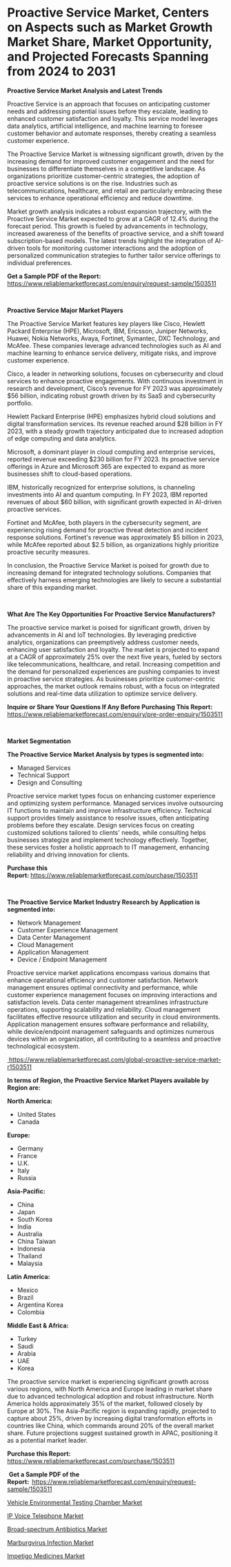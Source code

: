 <p><h1>Proactive Service Market, Centers on Aspects such as Market Growth Market Share, Market Opportunity, and Projected Forecasts Spanning from 2024 to 2031</h1></p><p><strong>Proactive Service Market Analysis and Latest Trends</strong></p>
<p><p>Proactive Service is an approach that focuses on anticipating customer needs and addressing potential issues before they escalate, leading to enhanced customer satisfaction and loyalty. This service model leverages data analytics, artificial intelligence, and machine learning to foresee customer behavior and automate responses, thereby creating a seamless customer experience.</p><p>The Proactive Service Market is witnessing significant growth, driven by the increasing demand for improved customer engagement and the need for businesses to differentiate themselves in a competitive landscape. As organizations prioritize customer-centric strategies, the adoption of proactive service solutions is on the rise. Industries such as telecommunications, healthcare, and retail are particularly embracing these services to enhance operational efficiency and reduce downtime.</p><p>Market growth analysis indicates a robust expansion trajectory, with the Proactive Service Market expected to grow at a CAGR of 12.4% during the forecast period. This growth is fueled by advancements in technology, increased awareness of the benefits of proactive service, and a shift toward subscription-based models. The latest trends highlight the integration of AI-driven tools for monitoring customer interactions and the adoption of personalized communication strategies to further tailor service offerings to individual preferences.</p></p>
<p><strong>Get a Sample PDF of the Report:&nbsp;</strong> <a href="https://www.reliablemarketforecast.com/enquiry/request-sample/1503511?utm_campaign=950&utm_medium=2&utm_source=Github&utm_content=ia&utm_term=08122024&utm_id=proactive-service">https://www.reliablemarketforecast.com/enquiry/request-sample/1503511</a></p>
<p>&nbsp;</p>
<p><strong>Proactive Service Major Market Players</strong></p>
<p><p>The Proactive Service Market features key players like Cisco, Hewlett Packard Enterprise (HPE), Microsoft, IBM, Ericsson, Juniper Networks, Huawei, Nokia Networks, Avaya, Fortinet, Symantec, DXC Technology, and McAfee. These companies leverage advanced technologies such as AI and machine learning to enhance service delivery, mitigate risks, and improve customer experience.</p><p>Cisco, a leader in networking solutions, focuses on cybersecurity and cloud services to enhance proactive engagements. With continuous investment in research and development, Cisco’s revenue for FY 2023 was approximately $56 billion, indicating robust growth driven by its SaaS and cybersecurity portfolio.</p><p>Hewlett Packard Enterprise (HPE) emphasizes hybrid cloud solutions and digital transformation services. Its revenue reached around $28 billion in FY 2023, with a steady growth trajectory anticipated due to increased adoption of edge computing and data analytics.</p><p>Microsoft, a dominant player in cloud computing and enterprise services, reported revenue exceeding $230 billion for FY 2023. Its proactive service offerings in Azure and Microsoft 365 are expected to expand as more businesses shift to cloud-based operations.</p><p>IBM, historically recognized for enterprise solutions, is channeling investments into AI and quantum computing. In FY 2023, IBM reported revenues of about $60 billion, with significant growth expected in AI-driven proactive services.</p><p>Fortinet and McAfee, both players in the cybersecurity segment, are experiencing rising demand for proactive threat detection and incident response solutions. Fortinet's revenue was approximately $5 billion in 2023, while McAfee reported about $2.5 billion, as organizations highly prioritize proactive security measures.</p><p>In conclusion, the Proactive Service Market is poised for growth due to increasing demand for integrated technology solutions. Companies that effectively harness emerging technologies are likely to secure a substantial share of this expanding market.</p></p>
<p>&nbsp;</p>
<p><strong>What Are The Key Opportunities For Proactive Service Manufacturers?</strong></p>
<p><p>The proactive service market is poised for significant growth, driven by advancements in AI and IoT technologies. By leveraging predictive analytics, organizations can preemptively address customer needs, enhancing user satisfaction and loyalty. The market is projected to expand at a CAGR of approximately 25% over the next five years, fueled by sectors like telecommunications, healthcare, and retail. Increasing competition and the demand for personalized experiences are pushing companies to invest in proactive service strategies. As businesses prioritize customer-centric approaches, the market outlook remains robust, with a focus on integrated solutions and real-time data utilization to optimize service delivery.</p></p>
<p><strong>Inquire or Share Your Questions If Any Before Purchasing This Report:</strong> <a href="https://www.reliablemarketforecast.com/enquiry/pre-order-enquiry/1503511?utm_campaign=950&utm_medium=2&utm_source=Github&utm_content=ia&utm_term=08122024&utm_id=proactive-service">https://www.reliablemarketforecast.com/enquiry/pre-order-enquiry/1503511</a></p>
<p>&nbsp;</p>
<p><strong>Market Segmentation</strong></p>
<p><strong>The Proactive Service Market Analysis by types is segmented into:</strong></p>
<p><ul><li>Managed Services</li><li>Technical Support</li><li>Design and Consulting</li></ul></p>
<p><p>Proactive service market types focus on enhancing customer experience and optimizing system performance. Managed services involve outsourcing IT functions to maintain and improve infrastructure efficiency. Technical support provides timely assistance to resolve issues, often anticipating problems before they escalate. Design services focus on creating customized solutions tailored to clients' needs, while consulting helps businesses strategize and implement technology effectively. Together, these services foster a holistic approach to IT management, enhancing reliability and driving innovation for clients.</p></p>
<p><strong>Purchase this Report:&nbsp;</strong><a href="https://www.reliablemarketforecast.com/purchase/1503511?utm_campaign=950&utm_medium=2&utm_source=Github&utm_content=ia&utm_term=08122024&utm_id=proactive-service">https://www.reliablemarketforecast.com/purchase/1503511</a></p>
<p>&nbsp;</p>
<p><strong>The Proactive Service Market Industry Research by Application is segmented into:</strong></p>
<p><ul><li>Network Management</li><li>Customer Experience Management</li><li>Data Center Management</li><li>Cloud Management</li><li>Application Management</li><li>Device / Endpoint Management</li></ul></p>
<p><p>Proactive service market applications encompass various domains that enhance operational efficiency and customer satisfaction. Network management ensures optimal connectivity and performance, while customer experience management focuses on improving interactions and satisfaction levels. Data center management streamlines infrastructure operations, supporting scalability and reliability. Cloud management facilitates effective resource utilization and security in cloud environments. Application management ensures software performance and reliability, while device/endpoint management safeguards and optimizes numerous devices within an organization, all contributing to a seamless and proactive technological ecosystem.</p></p>
<p><a href="https://www.reliablemarketforecast.com/global-proactive-service-market-r1503511?utm_campaign=950&utm_medium=2&utm_source=Github&utm_content=ia&utm_term=08122024&utm_id=proactive-service">&nbsp;https://www.reliablemarketforecast.com/global-proactive-service-market-r1503511</a></p>
<p><strong>In terms of Region, the Proactive Service Market Players available by Region are:</strong></p>
<p>
    <p> <strong> North America: </strong>
        <ul>
            <li>United States</li>
            <li>Canada</li>
        </ul>
        </p> 
    <p> <strong> Europe: </strong>
        <ul>
            <li>Germany</li>
            <li>France</li>
            <li>U.K.</li>
            <li>Italy</li>
            <li>Russia</li>
        </ul>
        </p> 
    <p> <strong> Asia-Pacific: </strong>
        <ul>
            <li>China</li>
            <li>Japan</li>
            <li>South Korea</li>
            <li>India</li>
            <li>Australia</li>
            <li>China Taiwan</li>
            <li>Indonesia</li>
            <li>Thailand</li>
            <li>Malaysia</li>
        </ul>
        </p> 
    <p> <strong> Latin America: </strong>
        <ul>
            <li>Mexico</li>
            <li>Brazil</li>
            <li>Argentina Korea</li>
            <li>Colombia</li>
        </ul>
        </p> 
    <p> <strong> Middle East & Africa: </strong>
        <ul>
            <li>Turkey</li>
            <li>Saudi</li>
            <li>Arabia</li>
            <li>UAE</li>
            <li>Korea</li>
        </ul>
    </p>
    </p>
<p><p>The proactive service market is experiencing significant growth across various regions, with North America and Europe leading in market share due to advanced technological adoption and robust infrastructure. North America holds approximately 35% of the market, followed closely by Europe at 30%. The Asia-Pacific region is expanding rapidly, projected to capture about 25%, driven by increasing digital transformation efforts in countries like China, which commands around 20% of the overall market share. Future projections suggest sustained growth in APAC, positioning it as a potential market leader.</p></p>
<p><strong>Purchase this Report: </strong><a href="https://www.reliablemarketforecast.com/purchase/1503511?utm_campaign=950&utm_medium=2&utm_source=Github&utm_content=ia&utm_term=08122024&utm_id=proactive-service">https://www.reliablemarketforecast.com/purchase/1503511</a></p>
<p>&nbsp;<strong>Get a Sample PDF of the Report:&nbsp;&nbsp;</strong><a href="https://www.reliablemarketforecast.com/enquiry/request-sample/1503511?utm_campaign=950&utm_medium=2&utm_source=Github&utm_content=ia&utm_term=08122024&utm_id=proactive-service">https://www.reliablemarketforecast.com/enquiry/request-sample/1503511</a></p>
<p><strong></strong></p>
<p><p><a href="https://www.linkedin.com/pulse/revenue-insights-vehicle-environmental-testing-chamber-market-zq5zc?utm_campaign=950&utm_medium=2&utm_source=Github&utm_content=ia&utm_term=08122024&utm_id=proactive-service">Vehicle Environmental Testing Chamber Market</a></p><p><a href="https://www.linkedin.com/pulse/futur-trend-quest-sl8ue?utm_campaign=950&utm_medium=2&utm_source=Github&utm_content=ia&utm_term=08122024&utm_id=proactive-service">IP Voice Telephone Market</a></p><p><a href="https://www.linkedin.com/pulse/in-depth-analysis-broad-spectrum-antibiotics-market-selling-2q0ge?utm_campaign=950&utm_medium=2&utm_source=Github&utm_content=ia&utm_term=08122024&utm_id=proactive-service">Broad-spectrum Antibiotics Market</a></p><p><a href="https://github.com/castoriffic/Market-Research-Report-List-5/blob/main/marburgvirus-infection-market.md?utm_campaign=950&utm_medium=2&utm_source=Github&utm_content=ia&utm_term=08122024&utm_id=proactive-service">Marburgvirus Infection Market</a></p><p><a href="https://www.linkedin.com/pulse/key-trends-growth-drivers-impetigo-medicines-market-striking-hwnac?utm_campaign=950&utm_medium=2&utm_source=Github&utm_content=ia&utm_term=08122024&utm_id=proactive-service">Impetigo Medicines Market</a></p></p>